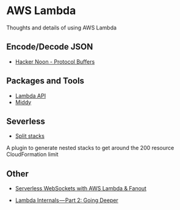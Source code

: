 # AWS Lambda

Thoughts and details of using AWS Lambda

## Encode/Decode JSON
- [Hacker Noon - Protocol Buffers](https://hackernoon.com/using-protocol-buffers-with-api-gateway-and-aws-lambda-22c3804f3e76)

## Packages and Tools
- [Lambda API](https://github.com/jeremydaly/lambda-api)
- [Middy](https://github.com/middyjs/middy#readme)

## Severless

- [Split stacks](https://github.com/dougmoscrop/serverless-plugin-split-stacks)

A plugin to generate nested stacks to get around the 200 resource CloudFormation limit

## Other

- [Serverless WebSockets with AWS Lambda & Fanout](https://hackernoon.com/serverless-websockets-with-aws-lambda-fanout-15384bd30354)

- [Lambda Internals — Part 2: Going Deeper](https://medium.com/epsagon/aws-lambda-internals-part-2-going-deeper-1e12b9d2515f)
